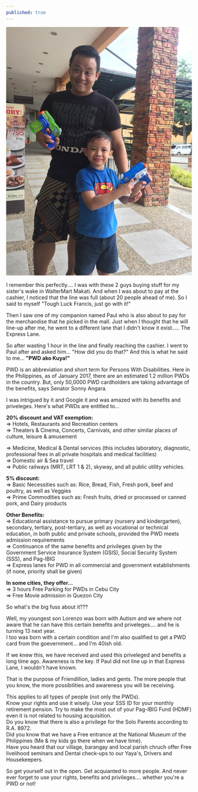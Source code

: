 ```yaml
---
published: true
---
```

![PWD](/images/Paul.jpg)

I remember this perfectly.... I was with these 2 guys buying stuff for my sister's wake in WalterMart Makati. And when I was about to pay at the cashier, I noticed that the line was full (about 20 people ahead of me). So I said to myself "Tough Luck Francis, just go with it!"

Then I saw one of my companion named Paul who is also about to pay for the merchandise that he picked in the mall. Just when I thought that he will line-up after me, he went to a different lane that I didn't know it exist..... The Express Lane. 

So after wasting 1 hour in the line and finally reaching the cashier. I went to Paul after and asked him... "How did you do that?" And this is what he said to me... **"PWD ako Kuya!"**

PWD is an abbreviation and short term for Persons With Disabilities. Here in the Philippines, as of January 2017, there are an estimated 1.2 million PWDs in the country. But, only 50,0000 PWD cardholders are taking advantage of the benefits, says Senator Sonny Angara. 

I was intrigued by it and Google it and was amazed with its benefits and priveleges. Here's what PWDs are entitled to...

**20% discount and VAT exemption:**   
=> Hotels, Restaurants and Recreation centers    
=> Theaters & Cinema, Concerts, Carnivals, and other similar places of culture, leisure & amusement  

=> Medicine, Medical & Dental services (this includes laboratory, diagnostic, professional fees in all private hospitals and medical facilities)   
=> Domestic air & Sea travel   
=> Public railways (MRT, LRT 1 & 2), skyway, and all public utility vehicles.

**5% discount:**   
=> Basic Necessities such as: 
Rice, Bread, Fish, Fresh pork, beef and poultry, as well as Veggies    
=> Prime Commodities such as: 
Fresh fruits, dried or processed or canned pork, and Dairy products


**Other Benefits:**   
=> Educational assistance to pursue primary (nursery and kindergarten), secondary, tertiary, post-tertiary, as well as vocational or technical education, in both public and private schools, provided the PWD meets admission requirements   
=> Continuance of the same benefits and privileges given by the Government Service Insurance System (GSIS), Social Security System (SSS), and Pag-IBIG    
=> Express lanes for PWD in all commercial and government establishments (if none, priority shall be given)
    

**In some cities, they offer...**   
=> 3 hours Free Parking for PWDs in Cebu City   
=> Free Movie admission in Quezon City


So what's the big fuss about it???

Well, my youngest son Lorenzo was born with Autism and we where not aware that he can have this certain benefits and priveleges.... and he is turning 13 next year.   
I too was born with a certain condition and I'm also qualified to get a PWD card from the goevernment... and I'm 40ish old. 

If we knew this, we have received and used this priveleged and benefits a long time ago. Awareness is the key. If Paul did not line up in that Express Lane, I wouldn't have known.

That is the purpose of Friendillion, ladies and gents. The more people that you know, the more possibilities and awareness you will be receiving. 

This applies to all types of people (not only the PWDs).   
Know your rights and use it wisely. Use your SSS ID for your monthly retirement pension. Try to make the most out of your Pag-IBIG Fund (HDMF) even it is not related to housing acquisition.   
Do you know that there is also a privilege for the Solo Parents according to R.A. 8972.   
Did you know that we have a Free entrance at the National Museum of the Philippines (Me & my kids go there when we have time).   
Have you heard that our village, barangay and local parish chruch offer Free livelihood seminars and Dental check-ups to our Yaya's, Drivers and Housekeepers.

So get yourself out in the open. Get acquianted to more people. And never ever forget to use your rights, benefits and privileges.... whether you're a PWD or not!

